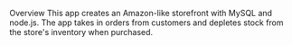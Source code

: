 Overview
This app creates an Amazon-like storefront with MySQL and node.js. The app takes in orders from customers and depletes stock from the store's inventory when purchased.






